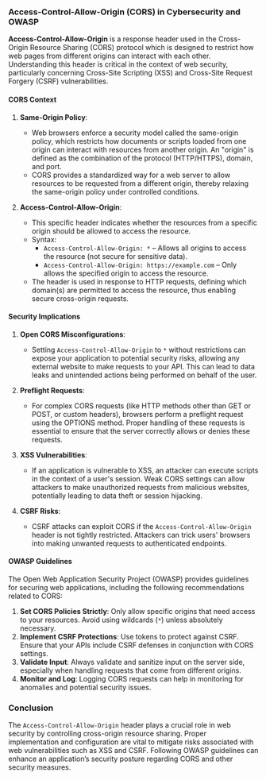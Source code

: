 ### Access-Control-Allow-Origin (CORS) in Cybersecurity and OWASP

**Access-Control-Allow-Origin** is a response header used in the Cross-Origin Resource Sharing (CORS) protocol which is designed to restrict how web pages from different origins can interact with each other. Understanding this header is critical in the context of web security, particularly concerning Cross-Site Scripting (XSS) and Cross-Site Request Forgery (CSRF) vulnerabilities.

#### CORS Context

1. **Same-Origin Policy**:
   - Web browsers enforce a security model called the same-origin policy, which restricts how documents or scripts loaded from one origin can interact with resources from another origin. An "origin" is defined as the combination of the protocol (HTTP/HTTPS), domain, and port.
   - CORS provides a standardized way for a web server to allow resources to be requested from a different origin, thereby relaxing the same-origin policy under controlled conditions.

2. **Access-Control-Allow-Origin**:
   - This specific header indicates whether the resources from a specific origin should be allowed to access the resource.
   - Syntax:
     - `Access-Control-Allow-Origin: *` – Allows all origins to access the resource (not secure for sensitive data).
     - `Access-Control-Allow-Origin: https://example.com` – Only allows the specified origin to access the resource.
   - The header is used in response to HTTP requests, defining which domain(s) are permitted to access the resource, thus enabling secure cross-origin requests.

#### Security Implications

1. **Open CORS Misconfigurations**:
   - Setting `Access-Control-Allow-Origin` to `*` without restrictions can expose your application to potential security risks, allowing any external website to make requests to your API. This can lead to data leaks and unintended actions being performed on behalf of the user.

2. **Preflight Requests**:
   - For complex CORS requests (like HTTP methods other than GET or POST, or custom headers), browsers perform a preflight request using the OPTIONS method. Proper handling of these requests is essential to ensure that the server correctly allows or denies these requests.

3. **XSS Vulnerabilities**:
   - If an application is vulnerable to XSS, an attacker can execute scripts in the context of a user's session. Weak CORS settings can allow attackers to make unauthorized requests from malicious websites, potentially leading to data theft or session hijacking.

4. **CSRF Risks**:
   - CSRF attacks can exploit CORS if the `Access-Control-Allow-Origin` header is not tightly restricted. Attackers can trick users' browsers into making unwanted requests to authenticated endpoints.

#### OWASP Guidelines

The Open Web Application Security Project (OWASP) provides guidelines for securing web applications, including the following recommendations related to CORS:

1. **Set CORS Policies Strictly**: Only allow specific origins that need access to your resources. Avoid using wildcards (`*`) unless absolutely necessary.
2. **Implement CSRF Protections**: Use tokens to protect against CSRF. Ensure that your APIs include CSRF defenses in conjunction with CORS settings.
3. **Validate Input**: Always validate and sanitize input on the server side, especially when handling requests that come from different origins.
4. **Monitor and Log**: Logging CORS requests can help in monitoring for anomalies and potential security issues.

### Conclusion

The `Access-Control-Allow-Origin` header plays a crucial role in web security by controlling cross-origin resource sharing. Proper implementation and configuration are vital to mitigate risks associated with web vulnerabilities such as XSS and CSRF. Following OWASP guidelines can enhance an application’s security posture regarding CORS and other security measures.
